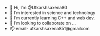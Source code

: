 - 👋 Hi, I’m @Utkarshsaxena80
- 👀 I’m interested in science and technology
- 🌱 I’m currently learning C++ and web dev.
- 💞️ I’m looking to collaborate on ...
- 📫 email- utkarshsaxena851@gmailcom
  
  

<!---
Utkarshsaxena80/Utkarshsaxena80 is a ✨ special ✨ repository because its `README.md` (this file) appears on your GitHub profile.
You can click the Preview link to take a look at your changes.
--->
